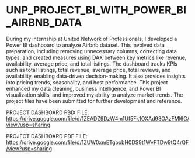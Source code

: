 # UNP_PROJECT_BI_WITH_POWER_BI_AIRBNB_DATA

During my internship at United Network of Professionals, I developed a Power BI dashboard to analyze Airbnb dataset.  This involved data preparation, including removing unnecessary columns, correcting data types, and created measures using DAX between key metrics like revenue, availability, average price, and total listings.  The dashboard tracks KPIs such as total listings, total revenue, average price, total reviews, and availability, enabling data-driven decision-making.  It also provides insights into pricing trends, seasonality, and host performance. This project enhanced my data cleaning, business intelligence, and Power BI visualization skills, and improved my ability to analyze market trends.  The project files have been submitted for further development and reference.

PROJECT DASHBOARD PBIX FILE: https://drive.google.com/file/d/1ZEADZ9DzW4m1Uf5Fk1OXAd93OAzFMl6G/view?usp=sharing

PROJECT DASHBOARD PDF FILE: https://drive.google.com/file/d/1ZUW0xmETgbobH0DS9t1WvFTDw9tQ4rQF/view?usp=sharing

